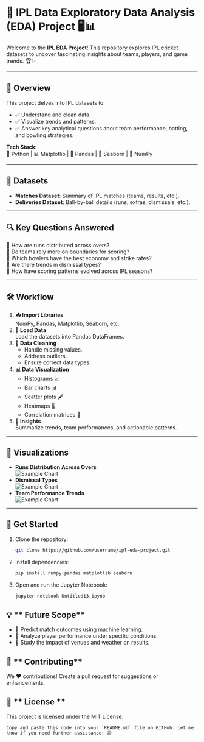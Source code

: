 # 🏏 **IPL Data Exploratory Data Analysis (EDA) Project** 🖥️📊

Welcome to the **IPL EDA Project**! This repository explores IPL cricket datasets to uncover fascinating insights about teams, players, and game trends. 🏆✨

---

## 🌟 **Overview**
This project delves into IPL datasets to:
- ✅ Understand and clean data.
- ✅ Visualize trends and patterns.
- ✅ Answer key analytical questions about team performance, batting, and bowling strategies.

**Tech Stack**:  
🐍 Python | 📊 Matplotlib | 🐼 Pandas | 🎨 Seaborn | 🔢 NumPy  

---

## 📂 **Datasets**
- **Matches Dataset**: Summary of IPL matches (teams, results, etc.).
- **Deliveries Dataset**: Ball-by-ball details (runs, extras, dismissals, etc.).

---

## 🔍 **Key Questions Answered**
📌 How are runs distributed across overs?  
📌 Do teams rely more on boundaries for scoring?  
📌 Which bowlers have the best economy and strike rates?  
📌 Are there trends in dismissal types?  
📌 How have scoring patterns evolved across IPL seasons?  

---

## 🛠️ **Workflow**
1. **📥 Import Libraries**  
   NumPy, Pandas, Matplotlib, Seaborn, etc.  
2. **📜 Load Data**  
   Load the datasets into Pandas DataFrames.  
3. **🧹 Data Cleaning**  
   - Handle missing values.  
   - Address outliers.  
   - Ensure correct data types.  
4. **📊 Data Visualization**  
   - Histograms 📈  
   - Bar charts 📊  
   - Scatter plots 🖋️  
   - Heatmaps 🌡️  
   - Correlation matrices 🔗  
5. **🧠 Insights**  
   Summarize trends, team performances, and actionable patterns.  

---

## 🎨 **Visualizations**
- **Runs Distribution Across Overs**  
   ![Example Chart](https://via.placeholder.com/400x200?text=Run+Distribution)  
- **Dismissal Types**  
   ![Example Chart](https://via.placeholder.com/400x200?text=Dismissal+Types)  
- **Team Performance Trends**  
   ![Example Chart](https://via.placeholder.com/400x200?text=Performance+Trends)  

---

## 🚀 **Get Started**
1. Clone the repository:  
   ```bash
   git clone https://github.com/username/ipl-eda-project.git
2. Install dependencies:
   ```bash
   pip install numpy pandas matplotlib seaborn
3. Open and run the Jupyter Notebook:
   ```bash
   jupyter notebook Untitled13.ipynb

## 💡 ** Future Scope**
- 📌 Predict match outcomes using machine learning.
- 📌 Analyze player performance under specific conditions.
- 📌 Study the impact of venues and weather on results.

## 🤝 ** Contributing**
We ❤️ contributions! Create a pull request for suggestions or enhancements.

## 📜 ** License **
This project is licensed under the MIT License.
```vbnet
Copy and paste this code into your `README.md` file on GitHub. Let me know if you need further assistance! 😊
